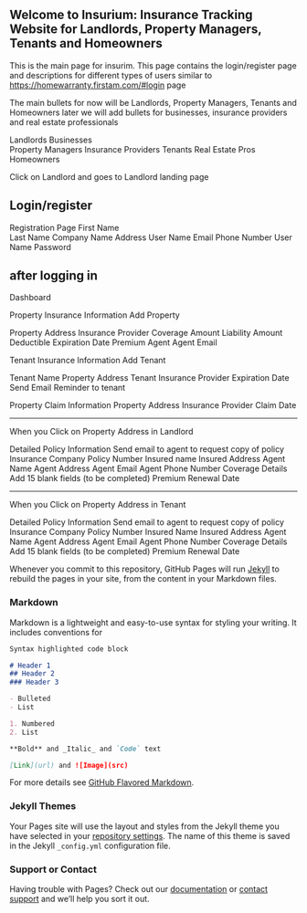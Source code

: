 ## Welcome to Insurium: Insurance Tracking Website for Landlords, Property Managers, Tenants and Homeowners

This is the main page for insurim.  This page contains the login/register page and descriptions for different types of users similar to
https://homewarranty.firstam.com/#login page


The main bullets for now will be Landlords, Property Managers, Tenants and Homeowners
later we will add bullets for businesses, insurance providers and real estate professionals



Landlords             Businesses   
Property Managers     Insurance Providers
Tenants               Real Estate Pros
Homeowners

Click on Landlord and goes to Landlord landing page

Login/register
--------------------------------------------
Registration Page
First Name    
Last Name
Company Name
Address
User Name
Email
Phone Number
User Name
Password

after logging in
--------------------------------------------
Dashboard

Property Insurance Information
Add Property

Property Address    Insurance Provider   Coverage Amount  Liability Amount  Deductible  Expiration Date Premium  Agent  Agent Email



Tenant Insurance Information
Add Tenant

Tenant Name   Property Address    Tenant Insurance    Provider   Expiration Date
                                  Send Email Reminder to tenant


Property Claim Information
Property Address    Insurance Provider   Claim Date 

------------------------------------------------------------
When you Click on Property Address in Landlord

Detailed Policy Information   Send email to agent to request copy of policy
Insurance Company
Policy Number
Insured name
Insured Address
Agent Name
Agent Address
Agent Email
Agent Phone Number
Coverage Details
Add 15 blank fields (to be completed)
Premium
Renewal Date

-------------------------------------------
When you Click on Property Address in Tenant

Detailed Policy Information   Send email to agent to request copy of policy
Insurance Company
Policy Number
Insured Name
Insured Address
Agent Name
Agent Address
Agent Email
Agent Phone Number
Coverage Details
Add 15 blank fields (to be completed)
Premium
Renewal Date






Whenever you commit to this repository, GitHub Pages will run [Jekyll](https://jekyllrb.com/) to rebuild the pages in your site, from the content in your Markdown files.

### Markdown

Markdown is a lightweight and easy-to-use syntax for styling your writing. It includes conventions for

```markdown
Syntax highlighted code block

# Header 1
## Header 2
### Header 3

- Bulleted
- List

1. Numbered
2. List

**Bold** and _Italic_ and `Code` text

[Link](url) and ![Image](src)
```

For more details see [GitHub Flavored Markdown](https://guides.github.com/features/mastering-markdown/).

### Jekyll Themes

Your Pages site will use the layout and styles from the Jekyll theme you have selected in your [repository settings](https://github.com/abe3529/insurium.github.io/settings). The name of this theme is saved in the Jekyll `_config.yml` configuration file.

### Support or Contact

Having trouble with Pages? Check out our [documentation](https://docs.github.com/categories/github-pages-basics/) or [contact support](https://github.com/contact) and we’ll help you sort it out.
